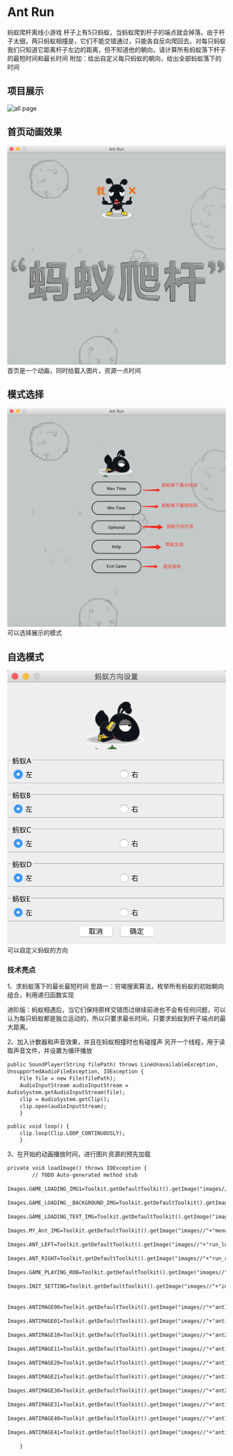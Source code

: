 # Ant Run

蚂蚁爬杆离线小游戏
杆子上有5只蚂蚁，当蚂蚁爬到杆子的端点就会掉落。由于杆子太细，两只蚂蚁相撞是，它们不能交错通过，只能各自反向爬回去。对每只蚂蚁我们只知道它距离杆子左边的距离，但不知道他的朝向，请计算所有蚂蚁落下杆子的最短时间和最长时间
附加：给出自定义每只蚂蚁的朝向，给出全部蚂蚁落下的时间

## 项目展示
![all page](https://github.com/Ather1995/ant_run/blob/master/eclipse-workspace2/Ant_run_project/blob/ant_run.gif?raw=true)

## 首页动画效果
![befor page](https://github.com/Ather1995/ant_run/blob/master/eclipse-workspace2/Ant_run_project/blob/ani.png?raw=true)
首页是一个动画，同时给载入图片，资源一点时间

## 模式选择
![chosen page](https://github.com/Ather1995/ant_run/blob/master/eclipse-workspace2/Ant_run_project/blob/main.png?raw=true)
可以选择展示的模式

## 自选模式
![optional page](https://github.com/Ather1995/ant_run/blob/master/eclipse-workspace2/Ant_run_project/blob/optional.png?raw=true)
可以自定义蚂蚁的方向

### 技术亮点
1、求蚂蚁落下的最长最短时间
思路一：穷竭搜索算法，枚举所有蚂蚁的初始朝向组合，利用递归函数实现

进阶版：蚂蚁相遇后，当它们保持原样交错而过继续前进也不会有任何问题，可以认为每只蚂蚁都是独立运动的，所以只要求最长时间，只要求蚂蚁到杆子端点的最大距离。

2、加入计数器和声音效果，并且在蚂蚁相撞时也有碰撞声
另开一个线程，用于读取声音文件，并设置为循环播放

```
public SoundPlayer(String filePath) throws LineUnavailableException, UnsupportedAudioFileException, IOException {
	File file = new File(filePath);
	AudioInputStream audioInputStream = AudioSystem.getAudioInputStream(file);
	clip = AudioSystem.getClip();
	clip.open(audioInputStream);
    }
```


```
public void loop() {
	clip.loop(Clip.LOOP_CONTINUOUSLY);
    }
```

3、在开始的动画播放时间，进行图片资源的预先加载
```
private void loadImage() throws IOException {
		// TODO Auto-generated method stub
		Images.GAME_LOADING_IMG1=Toolkit.getDefaultToolkit().getImage("images//"+"timg_load"+".gif");
		Images.GAME_LOADING__BACKGROUND_IMG=Toolkit.getDefaultToolkit().getImage("images//"+"load_background"+".png");
		Images.GAME_LOADING_TEXT_IMG=Toolkit.getDefaultToolkit().getImage("images//"+"load_text"+".png");
		Images.MY_Ant_IMG=Toolkit.getDefaultToolkit().getImage("images//"+"menu_ant"+".gif");
		Images.ANT_LEFT=Toolkit.getDefaultToolkit().getImage("images//"+"run_left"+".gif");
		Images.ANT_RIGHT=Toolkit.getDefaultToolkit().getImage("images//"+"run_right"+".gif");
		Images.GAME_PLAYING_ROB=Toolkit.getDefaultToolkit().getImage("images//"+"rob"+".png");
		Images.INIT_SETTING=Toolkit.getDefaultToolkit().getImage("images//"+"init_setting"+".gif");
		
		Images.ANTIMAGE00=Toolkit.getDefaultToolkit().getImage("images//"+"ant1"+".png");
		Images.ANTIMAGE01=Toolkit.getDefaultToolkit().getImage("images//"+"anti_ant1"+".png");
		Images.ANTIMAGE10=Toolkit.getDefaultToolkit().getImage("images//"+"ant2"+".png");
		Images.ANTIMAGE11=Toolkit.getDefaultToolkit().getImage("images//"+"anti_ant2"+".png");
		Images.ANTIMAGE20=Toolkit.getDefaultToolkit().getImage("images//"+"ant1"+".png");
		Images.ANTIMAGE21=Toolkit.getDefaultToolkit().getImage("images//"+"anti_ant1"+".png");
		Images.ANTIMAGE30=Toolkit.getDefaultToolkit().getImage("images//"+"ant2"+".png");
		Images.ANTIMAGE31=Toolkit.getDefaultToolkit().getImage("images//"+"anti_ant2"+".png");
		Images.ANTIMAGE40=Toolkit.getDefaultToolkit().getImage("images//"+"ant1"+".png");
		Images.ANTIMAGE41=Toolkit.getDefaultToolkit().getImage("images//"+"anti_ant1"+".png");
		
	}
```